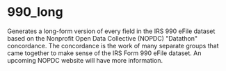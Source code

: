 # 990_long
Generates a long-form version of every field in the IRS 990 eFile dataset based on the Nonprofit Open Data Collective (NOPDC) "Datathon" concordance. The concordance is the work of many separate groups that came together to make sense of the IRS Form 990 eFile dataset. An upcoming NOPDC website will have more information.
